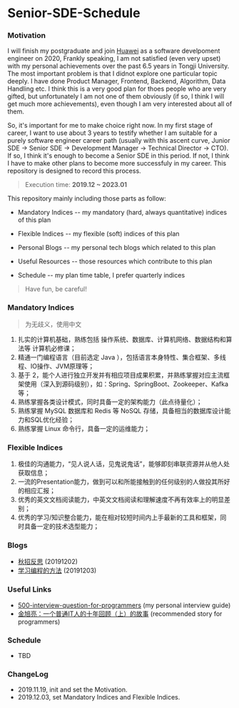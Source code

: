 # Senior-SDE-Schedule

### Motivation

I will finish my postgraduate and join [Huawei](https://www.huawei.com/cn/) as a software develpoment engineer on 2020, Frankly speaking, I am not satisfied (even very upset) with my personal achievements over the past 6.5 years in Tongji University. The most important problem is that I didnot explore one particular topic deeply. I have done Product Manager, Frontend, Backend, Algorithm, Data Handling etc. I think this is a very good plan for thoes people who are very gifted, but unfortunately I am not one of them obviously (if so, I think I will get much more achievements), even though I am very interested about all of them.

So, it's important for me to make choice right now. In my first stage of career, I want to use about 3 years to testify whether I am suitable for a purely software engineer career path (usually with this ascent curve, Junior SDE -> Senior SDE -> Development Manager -> Technical Director -> CTO). If so, I think it's enough to become a Senior SDE in this period. If not, I think I have to make other plans to become more successfuly in my career. This repository is designed to record this process.

> Execution time: **2019.12 ~ 2023.01**

This repository mainly including those parts as follow:

* Mandatory Indices -- my mandatory (hard, always quantitative) indices of this plan

* Flexible Indices -- my flexible (soft) indices of this plan 

* Personal Blogs -- my personal tech blogs which related to this plan

* Useful Resources -- those resources which contribute to this plan

* Schedule -- my plan time table, I prefer quarterly indices

> Have fun, be careful!

### Mandatory Indices

> 为无歧义，使用中文

1. 扎实的计算机基础，熟练包括 操作系统、数据库、计算机网络、数据结构和算法等 计算机必修课；
2. 精通一门编程语言（目前选定 Java ），包括语言本身特性、集合框架、多线程、IO操作、JVM原理等；
3. 基于 2，能个人进行独立开发并有相应项目成果积累，并熟练掌握对应主流框架使用（深入到源码级别），如：Spring、SpringBoot、Zookeeper、Kafka 等；
4. 熟练掌握各类设计模式，同时具备一定的架构能力（此点待量化）；
5. 熟练掌握 MySQL 数据库和 Redis 等 NoSQL 存储，具备相当的数据库设计能力和SQL优化经验；
6. 熟练掌握 Linux 命令行，具备一定的运维能力；

### Flexible Indices

1. 极佳的沟通能力，“见人说人话，见鬼说鬼话”，能够即刻串联资源并从他人处获取信息；
2. 一流的Presentation能力，做到可以和所能接触到的任何级别的人做投其所好的相应汇报；
3. 优秀的英文文档阅读能力，中英文文档阅读和理解速度不再有效率上的明显差别；
4. 优秀的学习/知识整合能力，能在相对较短时间内上手最新的工具和框架，同时具备一定的技术选型能力；

### Blogs

* [秋招反思](./blogs/秋招反思.md) (20191202)
* [学习编程的方法](./blogs/学习编程的方法.md) (20191203)

### Useful Links

* [500-interview-question-for-programmers](https://github.com/KrisCheng/500-interview-question-for-programmers) (my personal interview guide)
* [金旭亮：一个普通IT人的十年回顾（上）的故事](http://www.fantiz5.com/gs/lizhi/mem/memooswsn.html) (recommended story for programmers)

### Schedule

* TBD

### ChangeLog

* 2019.11.19, init and set the Motivation.
* 2019.12.03, set Mandatory Indices and Flexible Indices.